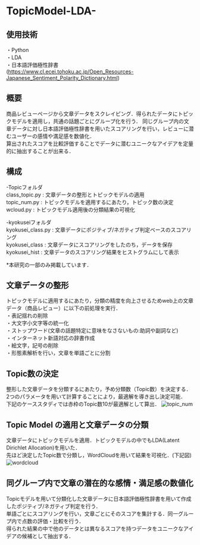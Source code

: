 # TopicModel-LDA-  

## 使用技術  
・Python  
・LDA  
・日本語評価極性辞書  
  (https://www.cl.ecei.tohoku.ac.jp/Open_Resources-Japanese_Sentiment_Polarity_Dictionary.html)  

## 概要  
商品レビューページから文章データをスクレイピング．得られたデータにトピックモデルを適用し，共通の話題ごとにグループ化を行う．
同じグループ内の文章データに対し日本語評価極性辞書を用いたスコアリングを行い，レビューに潜むユーザーの感情や満足感を数値化．  
算出されたスコアを比較評価することでデータに潜むユニークなアイデアを定量的に抽出することが出来る．  

## 構成  
-Topicフォルダ  
  class_topic.py  :  文章データの整形とトピックモデルの適用  
  topic_num.py    :  トピックモデルを適用するにあたり，トピック数の決定  
  wcloud.py       :  トピックモデル適用後の分類結果の可視化  
  
-kyokuseiフォルダ  
  kyokusei_class.py : 文章データにポジティブ/ネガティブ判定ベースのスコアリング  
  kyokusei_class    : 文章データにスコアリングをしたのち，データを保存  
  kyokusei_hist     : 文章データのスコアリング結果をヒストグラムにして表示  
  
  *本研究の一部のみ掲載しています．  

## 文章データの整形  
トピックモデルに適用するにあたり，分類の精度を向上させるためweb上の文章データ（商品レビュー）に以下の前処理を実行．  
・表記揺れの削除  
・大文字小文字等の統一化  
・ストップワード(文章の話題特定に意味をなさないもの:助詞や副詞など)  
・インターネット新語対応の辞書作成  
・絵文字，記号の削除  
・形態素解析を行い，文章を単語ごとに分割  


## Topic数の決定  
整形した文章データを分類するにあたり，予め分類数（Topic数）を決定する．  
2つのパラメータを用いて計算することにより，最適解を導き出し決定可能．　　
下記のケーススタディでは赤枠のTopic数10が最適解として算出．
![topic_num](https://user-images.githubusercontent.com/77096897/151784019-5eaeff2d-e07f-470d-a103-c1fbacaef4a8.png)  


## Topic Model の適用と文章データの分類  
文章データにトピックモデルを適用．トピックモデルの中でもLDA(Latent Dirichlet Allocation)を用いた．  
先ほど決定したTopic数で分類し，WordCloudを用いて結果を可視化．(下記図)  
![wordcloud](https://user-images.githubusercontent.com/77096897/151784646-069301f7-95aa-40a2-8f3d-d649e200281e.jpg)　　


## 同グループ内で文章の潜在的な感情・満足感の数値化  
Topicモデルを用いて分類化した文章データに日本語評価極性辞書を用いて作成したポジティブ/ネガティブ判定を行う．  
単語ごとにスコアリングを行い，文章ごとにそのスコアを集計する．同一グループ内で点数の評価・比較を行う．  
得られた結果の中で他のデータとは異なるスコアを持つデータをユニークなアイデアの候補として抽出する．  
